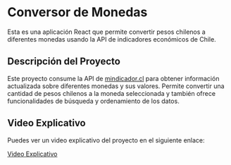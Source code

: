 # Conversor de Monedas

Esta es una aplicación React que permite convertir pesos chilenos a diferentes monedas usando la API de indicadores económicos de Chile.

## Descripción del Proyecto

Este proyecto consume la API de [mindicador.cl](https://mindicador.cl/api) para obtener información actualizada sobre diferentes monedas y sus valores. Permite convertir una cantidad de pesos chilenos a la moneda seleccionada y también ofrece funcionalidades de búsqueda y ordenamiento de los datos.

## Video Explicativo

Puedes ver un video explicativo del proyecto en el siguiente enlace:

[Video Explicativo](https://www.youtube.com/watch?v=pD7vEYAnZ6M&t=4s&ab_channel=AlvaroMu%C3%B1oz)

